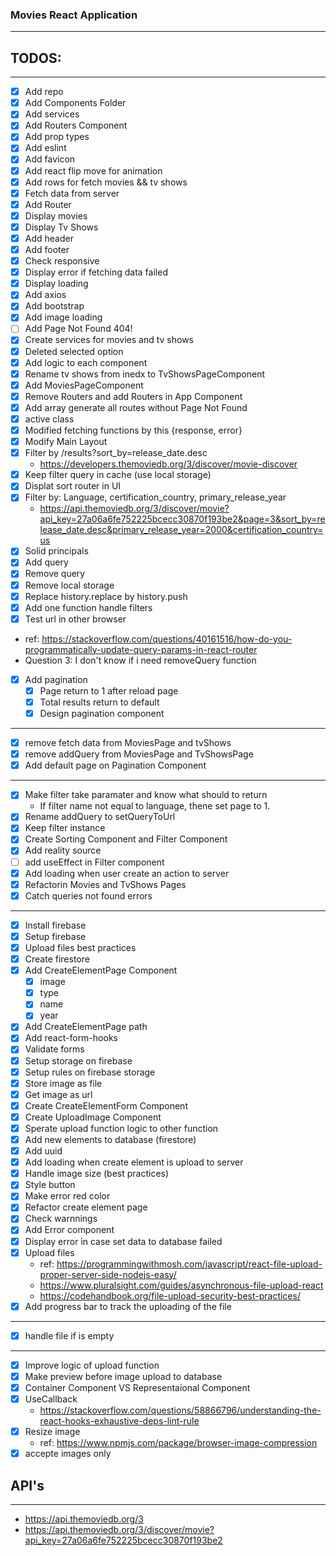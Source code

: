 ### Movies React Application
----

## TODOS:
----

* [x] Add repo
* [x] Add Components Folder
* [x] Add services
* [x] Add Routers Component
* [x] Add prop types
* [x] Add eslint
* [x] Add favicon
* [x] Add react flip move for animation
* [X] Add rows for fetch movies && tv shows
* [X] Fetch data from server
* [x] Add Router
* [X] Display movies
* [x] Display Tv Shows
* [x] Add header
* [x] Add footer
* [x] Check responsive
* [x] Display error if fetching data failed
* [x] Display loading
* [x] Add axios
* [x] Add bootstrap
* [x] Add image loading
* [ ] Add Page Not Found 404!
* [x] Create services for movies and tv shows
* [x] Deleted selected option
* [x] Add logic to each component
* [x] Rename tv shows from inedx to TvShowsPageComponent
* [x] Add MoviesPageComponent
* [x] Remove Routers and add Routers in App Component
* [x] Add array generate all routes without Page Not Found
* [x] active class
* [x] Modified fetching functions by this {response, error}
* [x] Modify Main Layout 
* [x] Filter by /results?sort_by=release_date.desc
    * https://developers.themoviedb.org/3/discover/movie-discover
* [x] Keep filter query in cache (use local storage)
* [x] Displat sort router in UI
* [x] Filter by: Language, certification_country, primary_release_year
    * https://api.themoviedb.org/3/discover/movie?api_key=27a06a6fe752225bcecc30870f193be2&page=3&sort_by=release_date.desc&primary_release_year=2000&certification_country=us
* [x] Solid principals
* [x] Add query
* [x] Remove query
* [x] Remove local storage
* [x] Replace history.replace by history.push
* [x] Add one function handle filters
* [x] Test url in other browser
* ref: https://stackoverflow.com/questions/40161516/how-do-you-programmatically-update-query-params-in-react-router
* Question 3: I don't know if i need removeQuery function
* [x] Add pagination
    * [x] Page return to 1 after reload page
    * [x] Total results return to default
    * [x] Design pagination component
----

* [x] remove fetch data from MoviesPage and tvShows
* [x] remove addQuery from MoviesPage and TvShowsPage
* [x] Add default page on Pagination Component

----
* [x] Make filter take paramater and know what should to return 
    * If filter name not equal to language, thene set page to 1.
* [x] Rename addQuery to setQueryToUrl
* [x] Keep filter instance
* [x] Create Sorting Component and Filter Component
* [x] Add reality source
* [ ] add useEffect in Filter component
* [x] Add loading when user create an action to server
* [x] Refactorin Movies and TvShows Pages
* [x] Catch queries not found errors

----
* [x] Install firebase
* [x] Setup firebase
* [x] Upload files best practices
* [x] Create firestore
* [x] Add CreateElementPage Component
    * [x] image
    * [x] type
    * [x] name
    * [x] year
* [x] Add CreateElementPage path
* [x] Add react-form-hooks
* [x] Validate forms
* [x] Setup storage on firebase
* [x] Setup rules on firebase storage
* [x] Store image as file
* [x] Get image as url
* [x] Create CreateElementForm Component
* [x] Create UploadImage Component
* [x] Sperate upload function logic to other function
* [x] Add new elements to database (firestore)
* [x] Add uuid
* [x] Add loading when create element is upload to server
* [x] Handle image size (best practices)
* [x] Style button
* [x] Make error red color
* [x] Refactor create element page
* [x] Check warnnings
* [x] Add Error component
* [x] Display error in case set data to database failed
* [x] Upload files
    * ref: https://programmingwithmosh.com/javascript/react-file-upload-proper-server-side-nodejs-easy/
    * https://www.pluralsight.com/guides/asynchronous-file-upload-react
    * https://codehandbook.org/file-upload-security-best-practices/
* [x] Add progress bar to track the uploading of the file

----
* [x] handle file if is empty

----
* [x] Improve logic of upload function
* [x] Make preview before image upload to database
* [x] Container Component VS Representaional Component
* [x] UseCallback
    * https://stackoverflow.com/questions/58866796/understanding-the-react-hooks-exhaustive-deps-lint-rule
* [x] Resize image
    * ref: https://www.npmjs.com/package/browser-image-compression
* [x] accepte images only

## API's
----

* https://api.themoviedb.org/3
* https://api.themoviedb.org/3/discover/movie?api_key=27a06a6fe752225bcecc30870f193be2